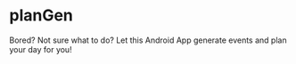planGen
=======

Bored? Not sure what to do? Let this Android App generate events and plan your day for you!
